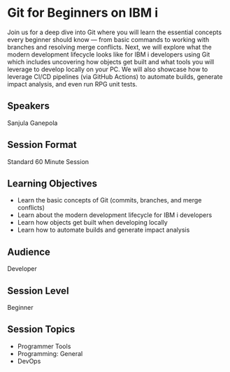 # Git for Beginners on IBM i

Join us for a deep dive into Git where you will learn the essential concepts every beginner should know — from basic commands to working with branches and resolving merge conflicts. Next, we will explore what the modern development lifecycle looks like for IBM i developers using Git which includes uncovering how objects get built and what tools you will leverage to develop locally on your PC. We will also showcase how to leverage CI/CD pipelines (via GitHub Actions) to automate builds, generate impact analysis, and even run RPG unit tests.

## Speakers
Sanjula Ganepola

## Session Format
Standard 60 Minute Session

## Learning Objectives
* Learn the basic concepts of Git (commits, branches, and merge conflicts)
* Learn about the modern development lifecycle for IBM i developers
* Learn how objects get built when developing locally
* Learn how to automate builds and generate impact analysis

## Audience
Developer

## Session Level
Beginner

## Session Topics
* Programmer Tools
* Programming: General
* DevOps